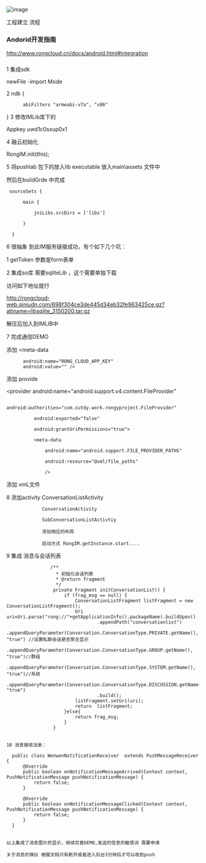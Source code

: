 ![image](xian/IM_OneDay/blob/master/pc4.png)

工程建立 流程

### Andorid开发指南

http://www.rongcloud.cn/docs/android.html#integration

### 
1 集成sdk

   newFile -import Mode 
   
2 ndk {

          abiFilters "armeabi-v7a", "x86"
          
 }
3 修改IMLib库下的

Appkey  uwd1c0sxup0x1

4 融云初始化

RongIM.init(this);

5 将pushlab 包下的放入lib executable 放入main\assets 文件中

  然后在buildGrde 中完成
  
     sourceSets {
     
          main {
          
              jniLibs.srcDirs = ['libs']
              
          }
          
      }
6 很抽象 到此IM服务链接成功，有个如下几个坑：

  1 getToken 参数是form表单 
  
  2 集成so库 需要sqliteLib ，这个需要单独下载
  
  访问如下地址就行
  
  http://rongcloud-web.qiniudn.com/698f304ce3de445d34eb32fe963425ce.gz?attname=libsqlite_3150200.tar.gz
  
  解压后加入到IMLIB中
  
7 完成通信DEMO 

 添加  <meta-data
 
          android:name="RONG_CLOUD_APP_KEY"
          android:value="" />
          
 添加 provide 
 
   <provider
              android:name="android.support.v4.content.FileProvider"
              
              android:authorities="com.sutdy.work.rongyproject.FileProvider"
              
              android:exported="false"
              
              android:grantUriPermissions="true">
              
              <meta-data
              
                  android:name="android.support.FILE_PROVIDER_PATHS"
                  
                  android:resource="@xml/file_paths"
                  
                  />
   </provider>  
   
  添加 xmL文件
          
  8 添加activity ConversationListActivity
  
                 ConversationActivity
                 
                 SubConversationListActivtiy
                 
                 添加相应的布局
                 
                 启动方式 RongIM.getInstance.start....
                 
   9 集成  消息与会话列表  
               
                    /**
                      * 初始化会话列表
                      * @return fragment 
                      */
                     private Fragment initConversationList() {
                         if (frag_msg == null) {
                             ConversationListFragment listFragment = new ConversationListFragment();
                             Uri uri=Uri.parse("rong://"+getApplicationInfo().packageName).buildUpon()
                                     .appendPath("conversationlist")
                                     .appendQueryParameter(Conversation.ConversationType.PRIVATE.getName(), "true") //设置私聊会话是否聚合显示
                                     .appendQueryParameter(Conversation.ConversationType.GROUP.getName(), "true")//群组
                                     .appendQueryParameter(Conversation.ConversationType.SYSTEM.getName(), "true")//系统
                                     .appendQueryParameter(Conversation.ConversationType.DISCUSSION.getName(), "true")
                                     .build();
                             listFragment.setUri(uri);
                             return  listFragment;
                         }else{
                             return frag_msg;
                         }
                     }
                 
    
    10 消息接收注册：
    
      public class WenwenNotificationReceiver  extends PushMessageReceiver {
          @Override
          public boolean onNotificationMessageArrived(Context context, PushNotificationMessage pushNotificationMessage) {
              return false;
          }
      
          @Override
          public boolean onNotificationMessageClicked(Context context, PushNotificationMessage pushNotificationMessage) {
              return false;
          }
      }
    
    
    以上集成了消息图片的显示，继续完善DEMO,发送的信息的敏感词 需要申请
    
    关于消息的弹出 根据文档只有断开或者进入后台3分钟后才可以收到push
    
    
    
         
    
    
    
          
          
            
